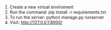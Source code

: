 1) Create a new virtual enviroment
2) Run the command:
     pip install -r requirements.txt
3) To run the server:
    python manage.py runserver
4) Visit: http://127.0.0.1:8000/